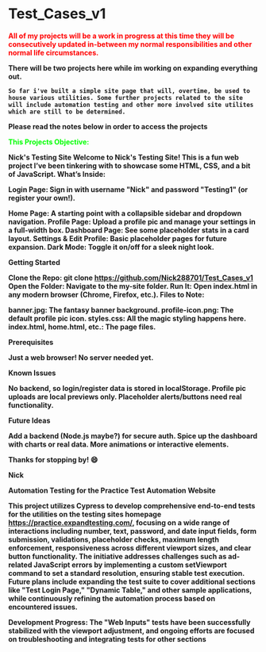 # Test_Cases_v1

<span style="color: #ff0000"><strong>All of my projects will be a work in progress at this time they will be consecutively updated in-between my normal responsibilities and other normal life circumstances.</span><strong>

There will be two projects here while im working on expanding everything out.

    So far i've built a simple site page that will, overtime, be used to house various utilities. Some further projects related to the site will include automation testing and other more involved site utilites which are still to be determined.

Please read the notes below in order to access the projects

<span style="color: #00ff00"><strong>This Projects Objective:</span><strong>

Nick's Testing Site
Welcome to Nick's Testing Site! This is a fun web project I’ve been tinkering with to showcase some HTML, CSS, and a bit of JavaScript.
What’s Inside:

Login Page: Sign in with username "Nick" and password "Testing1" (or register your own!).

Home Page: A starting point with a collapsible sidebar and dropdown navigation.
Profile Page: Upload a profile pic and manage your settings in a full-width box.
Dashboard Page: See some placeholder stats in a card layout.
Settings & Edit Profile: Basic placeholder pages for future expansion.
Dark Mode: Toggle it on/off for a sleek night look.

Getting Started

Clone the Repo: git clone <https://github.com/Nick288701/Test_Cases_v1>
Open the Folder: Navigate to the my-site folder.
Run It: Open index.html in any modern browser (Chrome, Firefox, etc.).
Files to Note:

banner.jpg: The fantasy banner background.
profile-icon.png: The default profile pic icon.
styles.css: All the magic styling happens here.
index.html, home.html, etc.: The page files.

Prerequisites

Just a web browser! No server needed yet.

Known Issues

No backend, so login/register data is stored in localStorage.
Profile pic uploads are local previews only.
Placeholder alerts/buttons need real functionality.

Future Ideas

Add a backend (Node.js maybe?) for secure auth.
Spice up the dashboard with charts or real data.
More animations or interactive elements.

Thanks for stopping by! 😄

Nick

Automation Testing for the Practice Test Automation Website

This project utilizes Cypress to develop comprehensive end-to-end tests for the utilities on the testing sites homepage https://practice.expandtesting.com/, focusing on a wide range of interactions including number, text, password, and date input fields, form submission, validations, placeholder checks, maximum length enforcement, responsiveness across different viewport sizes, and clear button functionality. The initiative addresses challenges such as ad-related JavaScript errors by implementing a custom setViewport command to set a standard resolution, ensuring stable test execution. Future plans include expanding the test suite to cover additional sections like "Test Login Page," "Dynamic Table," and other sample applications, while continuously refining the automation process based on encountered issues.

Development Progress: The "Web Inputs" tests have been successfully stabilized with the viewport adjustment, and ongoing efforts are focused on troubleshooting and integrating tests for other sections